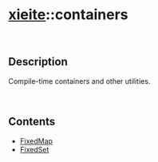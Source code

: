 # [xieite](./xieite.md)\:\:containers

&nbsp;

## Description
Compile-time containers and other utilities.

&nbsp;

## Contents
- [FixedMap](./namespaces/containers/fixed_map.md)
- [FixedSet](./namespaces/containers/fixed_set.md)
